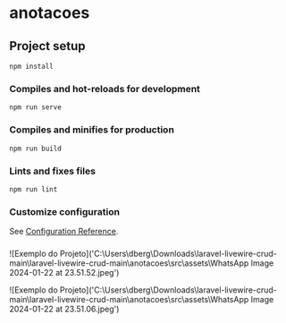 # anotacoes

## Project setup
```
npm install
```

### Compiles and hot-reloads for development
```
npm run serve
```

### Compiles and minifies for production
```
npm run build
```

### Lints and fixes files
```
npm run lint
```

### Customize configuration
See [Configuration Reference](https://cli.vuejs.org/config/).




###
![Exemplo do Projeto]('C:\Users\dberg\Downloads\laravel-livewire-crud-main\laravel-livewire-crud-main\anotacoes\src\assets\WhatsApp Image 2024-01-22 at 23.51.52.jpeg')


![Exemplo do Projeto]('C:\Users\dberg\Downloads\laravel-livewire-crud-main\laravel-livewire-crud-main\anotacoes\src\assets\WhatsApp Image 2024-01-22 at 23.51.06.jpeg')
